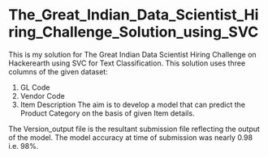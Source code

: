 # The_Great_Indian_Data_Scientist_Hiring_Challenge_Solution_using_SVC
This is my solution for The Great Indian Data Scientist Hiring Challenge on Hackerearth using SVC for Text Classification.
This solution uses three columns of the given dataset:
  1. GL Code
  2. Vendor Code
  3. Item Description
The aim is to develop a model that can predict the Product Category on the basis of given Item details.

The Version_output file is the resultant submission file reflecting the output of the model. 
The model accuracy at  time of submission was nearly 0.98 i.e. 98%.

